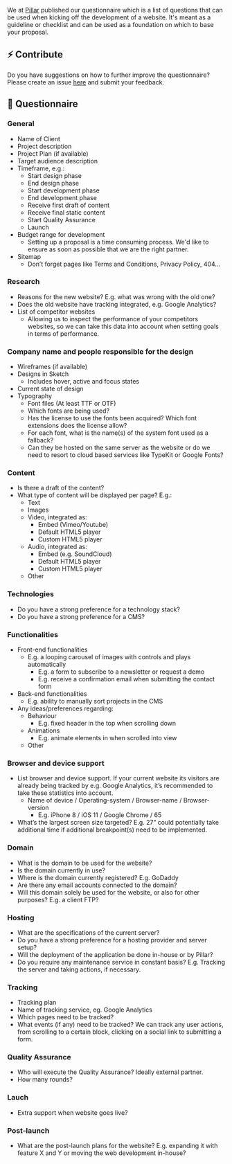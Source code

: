 We at [Pillar](http://www.pillarstudio.com) published our questionnaire which is a list of questions that can be used when kicking off the  development of a website. It's meant as a guideline or checklist and can be used as a foundation on which to base your proposal.

## ⚡️ Contribute
Do you have suggestions on how to further improve the questionnaire? Please create an issue [here](web-development-questionnaire) and submit your feedback.

## 🔖 Questionnaire

### General
- Name of Client
- Project description
- Project Plan (if available)
- Target audience description
- Timeframe, e.g.:
  - Start design phase
  - End design phase
  - Start development phase
  - End development phase
  - Receive first draft of content
  - Receive final static content
  - Start Quality Assurance
  - Launch
- Budget range for development
  - Setting up a proposal is a time consuming process. We'd like to ensure as soon as possible that we are the right partner.
- Sitemap
  - Don’t forget pages like Terms and Conditions, Privacy Policy, 404…


### Research
- Reasons for the new website? E.g. what was wrong with the old one?
- Does the old website have tracking integrated, e.g. Google Analytics?
- List of competitor websites
  - Allowing us to inspect the performance of your competitors websites, so we can take this data into account when setting goals in terms of performance.


### Company name and people responsible for the design
- Wireframes (if available)
- Designs in Sketch
  - Includes hover, active and focus states
- Current state of design
- Typography
  - Font files (At least TTF or OTF)
  - Which fonts are being used?
  - Has the license to use the fonts been acquired? Which font extensions does the license allow?
  - For each font, what is the name(s) of the system font used as a fallback?
  - Can they be hosted on the same server as the website or do we need to resort to cloud based services like TypeKit or Google Fonts?
  
  
### Content
- Is there a draft of the content?
- What type of content will be displayed per page? E.g.:
  - Text
  - Images
  - Video, integrated as:
    - Embed (Vimeo/Youtube)
    - Default HTML5 player
    - Custom HTML5 player
  - Audio, integrated as:
    - Embed (e.g. SoundCloud)
    - Default HTML5 player
    - Custom HTML5 player
  - Other

### Technologies
- Do you have a strong preference for a technology stack?
- Do you have a strong preference for a CMS?


### Functionalities
- Front-end functionalities
  - E.g. a looping carousel of images with controls and plays automatically
    - E.g. a form to subscribe to a newsletter or request a demo
    - E.g. receive a confirmation email when submitting the contact form
- Back-end functionalities
  - E.g. ability to manually sort projects in the CMS
- Any ideas/preferences regarding:
  - Behaviour
    - E.g. fixed header in the top when scrolling down
  - Animations
    - E.g. animate elements in when scrolled into view
  - Other


### Browser and device support
- List browser and device support. If your current website its visitors are already being tracked by e.g. Google Analytics, it’s recommended to take these statistics into account.
  - Name of device / Operating-system / Browser-name / Browser-version
    - E.g. iPhone 8 / iOS 11 / Google Chrome / 65
- What’s the largest screen size targeted? E.g. 27” could potentially take additional time if additional breakpoint(s) need to be implemented.


### Domain
- What is the domain to be used for the website?
- Is the domain currently in use?
- Where is the domain currently registered? E.g. GoDaddy
- Are there any email accounts connected to the domain?
- Will this domain solely be used for the website, or also for other purposes? E.g. a client FTP?


### Hosting
- What are the specifications of the current server?
- Do you have a strong preference for a hosting provider and server setup?
- Will the deployment of the application be done in-house or by Pillar?
- Do you require any maintenance service in constant basis? E.g. Tracking the server and taking actions, if necessary.


### Tracking
- Tracking plan
- Name of tracking service, eg. Google Analytics
- Which pages need to be tracked?
- What events (if any) need to be tracked? We can track any user actions, from scrolling to a certain block, clicking on a social link to submitting a form.


### Quality Assurance
- Who will execute the Quality Assurance? Ideally external partner.
- How many rounds?


### Lauch
- Extra support when website goes live?


### Post-launch
- What are the post-launch plans for the website? E.g. expanding it with feature X and Y or moving the web development in-house?
